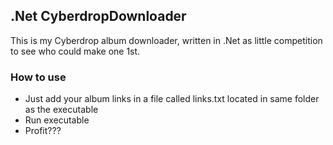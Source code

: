 ## .Net CyberdropDownloader

This is my Cyberdrop album downloader, written in .Net as little competition to see who could make one 1st. 

### How to use

- Just add your album links in a file called links.txt located in same folder as the executable
- Run executable
- Profit???


